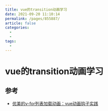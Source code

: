 ```yaml
---
title: vue的transition动画学习
date: 2021-09-20 11:10:14
permalink: /pages/855887/
article: false
categories:
  - 
  - 
tags:
  - 
---
```


# vue的transition动画学习


## 参考

- [优美的v-for列表加载动画：vue动画钩子实践](https://juejin.cn/post/6869195042599206919)
